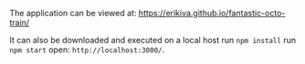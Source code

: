 The application can be viewed at:
https://erikiva.github.io/fantastic-octo-train/

It can also be downloaded and executed on a local host
run `npm install`
run `npm start`
open: `http://localhost:3000/`.
